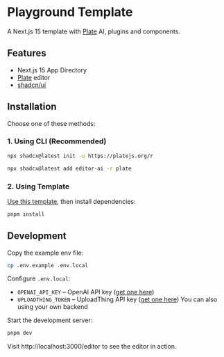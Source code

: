 # Playground Template

A Next.js 15 template with [Plate](https://platejs.org/) AI, plugins and components.

## Features

- Next.js 15 App Directory
- [Plate](https://platejs.org/) editor
- [shadcn/ui](https://ui.shadcn.com/)

## Installation

Choose one of these methods:

### 1. Using CLI (Recommended)

```bash
npx shadcx@latest init -u https://platejs.org/r
```

```bash
npx shadcx@latest add editor-ai -r plate
```

### 2. Using Template

[Use this template](https://github.com/plate-editor/plate-template/generate), then install dependencies:

```bash
pnpm install
```

## Development

Copy the example env file:

```bash
cp .env.example .env.local
```

Configure `.env.local`:

- `OPENAI_API_KEY` – OpenAI API key ([get one here](https://platform.openai.com/account/api-keys))
- `UPLOADTHING_TOKEN` – UploadThing API key ([get one here](https://uploadthing.com/dashboard)) You can also using your own backend

Start the development server:

```bash
pnpm dev
```

Visit http://localhost:3000/editor to see the editor in action.
